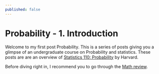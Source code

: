```yaml
---
published: false
---
```

# Probability - 1. Introduction

Welcome to my first post Probability. This is a series of posts giving you a glimpse of an undergraduate course on Probability and statistics. These posts are are an overview of [Statistics 110: Probability](https://projects.iq.harvard.edu/stat110 "20Statistics110:Probability") by Harvard.

Before diving right in, I recommend you to go through the [Math review](https://projects.iq.harvard.edu/files/stat110/files/math_review_handout.pdf "Math Review").